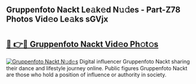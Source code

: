 ## Gruppenfoto Nackt Le𝚊k𝚎d N𝚞𝚍es - Part-Z78 Photos Vid𝚎o Le𝚊ks sGVjx

# <h2><a href="http://fb3blo.evod.top/?m=Gruppenfoto+Nackt">🔗 👉🔴 Gruppenfoto Nackt Vid𝚎o Ph𝚘t𝚘s</a></h2>

[![Gruppenfoto Nackt N𝚞d𝚎s](https://i.imgur.com/8V9OHl7.gif)](http://fb3blo.evod.top/?m=Gruppenfoto+Nackt)
Digital influencer Gruppenfoto Nackt sharing their dance and lifestyle journey online. Public figures Gruppenfoto Nackt are those who hold a position of influence or authority in society. 
